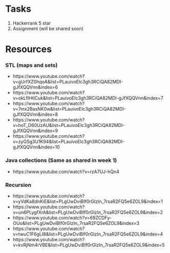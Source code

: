 # Tasks
<ol>
  <li>Hackerrank 5 star</li>
  <li>Assignment (will be shared soon)</li>
</ol>

# Resources

  ### STL (maps and sets)
  <ul>
    <li>https://www.youtube.com/watch?v=gUrfXZ0hqoA&list=PLauivoElc3gh3RCiQA82MDI-gJfXQQVnn&index=6 </li>
    <li>https://www.youtube.com/watch?v=okLflHtlCuk&list=PLauivoElc3gh3RCiQA82MDI-gJfXQQVnn&index=7 </li>
    <li>https://www.youtube.com/watch?v=7mx2BasNK0w&list=PLauivoElc3gh3RCiQA82MDI-gJfXQQVnn&index=8 </li>
    <li>https://www.youtube.com/watch?v=hoT_D60UzAU&list=PLauivoElc3gh3RCiQA82MDI-gJfXQQVnn&index=9 </li>
    <li>https://www.youtube.com/watch?v=zyGSg3U1K94&list=PLauivoElc3gh3RCiQA82MDI-gJfXQQVnn&index=10 </li>
  </ul>

 ### Java collections (Same as shared in week 1)
<ul>
  <li>https://www.youtube.com/watch?v=rzA7UJ-hQn4 </li>
</ul>

### Recursion
<ul>
  <li>https://www.youtube.com/watch?v=yVdKa8dnKiE&list=PLgUwDviBIf0rGlzIn_7rsaR2FQ5e6ZOL9&index=1 </li>
  <li>https://www.youtube.com/watch?v=un6PLygfXrA&list=PLgUwDviBIf0rGlzIn_7rsaR2FQ5e6ZOL9&index=2 </li>
  <li>https://www.youtube.com/watch?v=69ZCDFy-OUo&list=PLgUwDviBIf0rGlzIn_7rsaR2FQ5e6ZOL9&index=3 </li>
  <li>https://www.youtube.com/watch?v=twuC1F6gLI8&list=PLgUwDviBIf0rGlzIn_7rsaR2FQ5e6ZOL9&index=4 </li>
  <li>https://www.youtube.com/watch?v=kvRjNm4rVBE&list=PLgUwDviBIf0rGlzIn_7rsaR2FQ5e6ZOL9&index=5 </li>
</ul>
